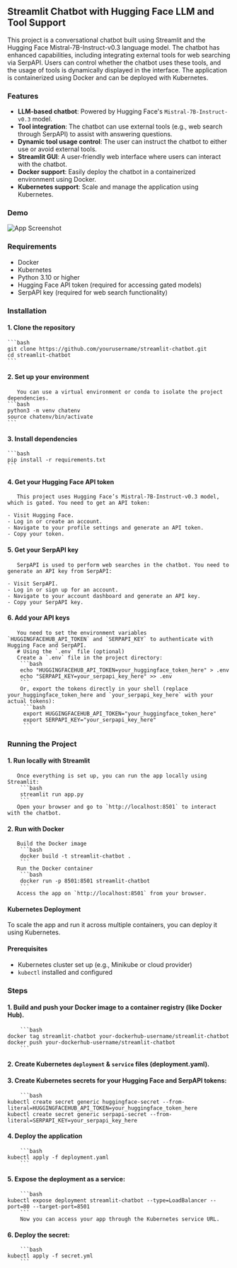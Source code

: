 ## Streamlit Chatbot with Hugging Face LLM and Tool Support

This project is a conversational chatbot built using Streamlit and the Hugging Face Mistral-7B-Instruct-v0.3 language model. The chatbot has enhanced capabilities, including integrating external tools for web searching via SerpAPI. Users can control whether the chatbot uses these tools, and the usage of tools is dynamically displayed in the interface. The application is containerized using Docker and can be deployed with Kubernetes.

### Features

- **LLM-based chatbot**: Powered by Hugging Face's `Mistral-7B-Instruct-v0.3` model.
- **Tool integration**: The chatbot can use external tools (e.g., web search through SerpAPI) to assist with answering questions.
- **Dynamic tool usage control**: The user can instruct the chatbot to either use or avoid external tools.
- **Streamlit GUI**: A user-friendly web interface where users can interact with the chatbot.
- **Docker support**: Easily deploy the chatbot in a containerized environment using Docker.
- **Kubernetes support**: Scale and manage the application using Kubernetes.

### Demo

![App Screenshot](screenshot.png)

### Requirements

- Docker
- Kubernetes
- Python 3.10 or higher
- Hugging Face API token (required for accessing gated models)
- SerpAPI key (required for web search functionality)

### Installation

#### 1. Clone the repository
	```bash
	git clone https://github.com/yourusername/streamlit-chatbot.git
	cd streamlit-chatbot
	```
#### 2. Set up your environment
       You can use a virtual environment or conda to isolate the project dependencies.
	```bash
	python3 -m venv chatenv
	source chatenv/bin/activate
	```

#### 3. Install dependencies
	```bash
	pip install -r requirements.txt
	```

#### 4. Get your Hugging Face API token
       This project uses Hugging Face’s Mistral-7B-Instruct-v0.3 model, which is gated. You need to get an API token:

	- Visit Hugging Face.
	- Log in or create an account.
	- Navigate to your profile settings and generate an API token.
	- Copy your token.

#### 5. Get your SerpAPI key
       SerpAPI is used to perform web searches in the chatbot. You need to generate an API key from SerpAPI:

	- Visit SerpAPI.
	- Log in or sign up for an account.
	- Navigate to your account dashboard and generate an API key.
	- Copy your SerpAPI key.

#### 6. Add your API keys
       You need to set the environment variables `HUGGINGFACEHUB_API_TOKEN` and `SERPAPI_KEY` to authenticate with Hugging Face and SerpAPI.
       # Using the `.env` file (optional)
       Create a `.env` file in the project directory:
        ```bash
        echo "HUGGINGFACEHUB_API_TOKEN=your_huggingface_token_here" > .env
        echo "SERPAPI_KEY=your_serpapi_key_here" >> .env
        ```
        Or, export the tokens directly in your shell (replace your_huggingface_token_here and `your_serpapi_key_here` with your actual tokens):
         ```bash
         export HUGGINGFACEHUB_API_TOKEN="your_huggingface_token_here"
         export SERPAPI_KEY="your_serpapi_key_here"
         ```
         
### Running the Project
#### 1. Run locally with Streamlit
       Once everything is set up, you can run the app locally using Streamlit:
        ```bash
        streamlit run app.py
        ```
       Open your browser and go to `http://localhost:8501` to interact with the chatbot.
       
#### 2. Run with Docker
       Build the Docker image
        ```bash
        docker build -t streamlit-chatbot .
        ```
       Run the Docker container
        ```bash
        docker run -p 8501:8501 streamlit-chatbot
        ```
       Access the app on `http://localhost:8501` from your browser.
       
#### Kubernetes Deployment
   To scale the app and run it across multiple containers, you can deploy it using Kubernetes.

#### Prerequisites
- Kubernetes cluster set up (e.g., Minikube or cloud provider)
- `kubectl` installed and configured

### Steps
#### 1. Build and push your Docker image to a container registry (like Docker Hub).
        ```bash
	docker tag streamlit-chatbot your-dockerhub-username/streamlit-chatbot
	docker push your-dockerhub-username/streamlit-chatbot
        ```
#### 2. Create Kubernetes `deployment` & `service` files (deployment.yaml).
#### 3. Create Kubernetes secrets for your Hugging Face and SerpAPI tokens:
        ```bash
	kubectl create secret generic huggingface-secret --from-literal=HUGGINGFACEHUB_API_TOKEN=your_huggingface_token_here
	kubectl create secret generic serpapi-secret --from-literal=SERPAPI_KEY=your_serpapi_key_here
#### 4. Deploy the application
        ```bash
	kubectl apply -f deployment.yaml
        ```             
#### 5. Expose the deployment as a service:
        ```bash
	kubectl expose deployment streamlit-chatbot --type=LoadBalancer --port=80 --target-port=8501
        ``` 
        Now you can access your app through the Kubernetes service URL.
#### 6. Deploy the secret:
        ```bash
	kubectl apply -f secret.yml
        ``` 




